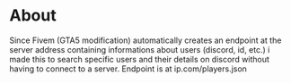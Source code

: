 # About
Since Fivem (GTA5 modification) automatically creates an endpoint at the server address containing informations about users (discord, id, etc.) i made this to search specific users and their details on discord without having to connect to a server.
Endpoint is at ip.com/players.json
